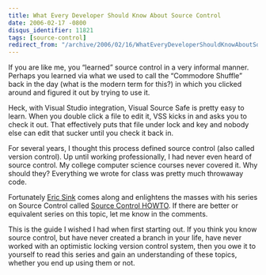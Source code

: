 ```yaml
---
title: What Every Developer Should Know About Source Control
date: 2006-02-17 -0800
disqus_identifier: 11821
tags: [source-control]
redirect_from: "/archive/2006/02/16/WhatEveryDeveloperShouldKnowAboutSourceControl.aspx/"
---
```


If you are like me, you “learned” source control in a very informal
manner. Perhaps you learned via what we used to call the “Commodore
Shuffle” back in the day (what is the modern term for this?) in which
you clicked around and figured it out by trying to use it.

Heck, with Visual Studio integration, Visual Source Safe is pretty easy
to learn. When you double click a file to edit it, VSS kicks in and asks
you to check it out. That effectively puts that file under lock and key
and nobody else can edit that sucker until you check it back in.

For several years, I thought this process defined source control (also
called version control). Up until working professionally, I had never
even heard of source control. My college computer science courses never
covered it. Why should they? Everything we wrote for class was pretty
much throwaway code.

Fortunately [Eric Sink](http://software.ericsink.com/ "Eric Sink Blog")
comes along and enlightens the masses with his series on Source Control
called [Source Control
HOWTO](http://software.ericsink.com/scm/source_control.html "Source Control Tutorial").
If there are better or equivalent series on this topic, let me know in
the comments.

This is the guide I wished I had when first starting out. If you think
you know source control, but have never created a branch in your life,
have never worked with an optimistic locking version control system,
then you owe it to yourself to read this series and gain an
understanding of these topics, whether you end up using them or not.

